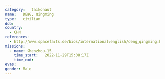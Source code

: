 ```yaml
---
category:	taikonaut
name:	DENG, Qingming
type:	civilian
dob:	
country:
  - CHN
references:
  - http://www.spacefacts.de/bios/international/english/deng_qingming.htm
missions:
  - name: Shenzhou-15
    time_start:   2022-11-29T15:08:17Z
    time_end:
evas:
gender:	Male
---
```

